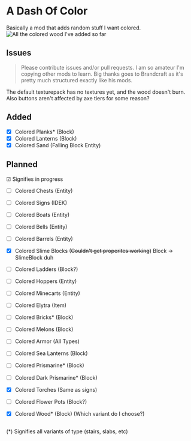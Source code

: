 # A Dash Of Color
Basically a mod that adds random stuff I want colored.
![All the colored wood I've added so far](https://user-images.githubusercontent.com/25406353/75845735-e52ea500-5d8e-11ea-9298-b9f4ab1a41eb.png)
## Issues
> Please contribute issues and/or pull requests. I am so amateur I'm copying other mods to learn. Big thanks goes to Brandcraft as it's pretty much structured exactly like his mods.



The default texturepack has no textures yet, and the wood doesn't burn. Also buttons aren't affected by axe tiers for some reason? 
## Added

 - [x] Colored Planks* (Block)
 - [x] Colored Lanterns (Block)
 - [x] Colored Sand (Falling Block Entity)
## Planned

☑ Signifies in progress

 - [ ] Colored Chests (Entity)
 - [ ] Colored Signs (IDEK)
 - [ ] Colored Boats (Entity)
 - [ ] Colored Bells (Entity)
 - [ ] Colored Barrels (Entity)
 - [x] Colored Slime Blocks (~~Couldn't get properites working~~) Block -> SlimeBlock duh
 - [ ] Colored Ladders (Block?)
 - [ ] Colored Hoppers (Entity)
 - [ ] Colored Minecarts (Entity)
 - [ ] Colored Elytra (Item)
 - [ ] Colored Bricks* (Block)
 - [ ] Colored Melons (Block)
 - [ ] Colored Armor (All Types)
 - [ ] Colored Sea Lanterns (Block)
 - [ ] Colored Prismarine* (Block)
 - [ ] Colored Dark Prismarine* (Block)
 - [x] Colored Torches (Same as signs)
 - [ ] Colored Flower Pots (Block?)
 - [x] Colored Wood* (Block) (Which variant do I choose?)


##

(*) Signifies all variants of type (stairs, slabs, etc)


